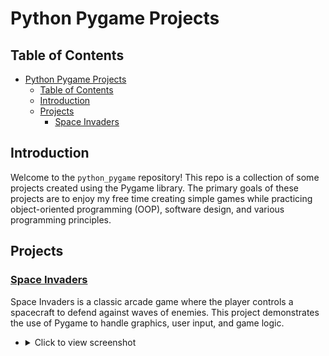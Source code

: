 # Python Pygame Projects

## Table of Contents

- [Python Pygame Projects](#python-pygame-projects)
  - [Table of Contents](#table-of-contents)
  - [Introduction](#introduction)
  - [Projects](#projects)
    - [Space Invaders](#space-invaders)

## Introduction

Welcome to the `python_pygame` repository! This repo is a collection of some projects created using the Pygame library. The primary goals of these projects are to enjoy my free time creating simple games while practicing object-oriented programming (OOP), software design, and various programming principles.

## Projects

### [Space Invaders]((https://github.com/Omarkhaled711/python_pygame/tree/master/space_invader))

Space Invaders is a classic arcade game where the player controls a spacecraft to defend against waves of enemies. This project demonstrates the use of Pygame to handle graphics, user input, and game logic.
- <details>
  <summary>Click to view screenshot</summary>

  ![In-Game Screen](space_invader/images/readme_images/in_game.png)
</details>
